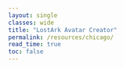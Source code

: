 ```yaml
---
layout: single
classes: wide
title: "LostArk Avatar Creator"
permalink: /resources/chicago/
read_time: true
toc: false
---
```

